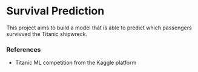# Survival Prediction
This project aims to build a model that is able to predict which passengers survivved the Titanic shipwreck.

### References
- Titanic ML competition from the Kaggle platform
